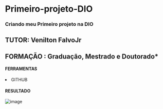 # Primeiro-projeto-DIO
### **Criando meu Primeiro projeto na DIO**  


## TUTOR: Venilton FalvoJr
## FORMAÇÃO : Graduação, Mestrado e Doutorado*


#### FERRAMENTAS 

<li> GITHUB </li>

#### RESULTADO
![image](https://user-images.githubusercontent.com/108960402/235313975-bde5043e-bc19-4b18-b236-0850897a7b4b.png)
